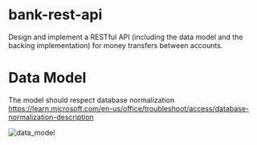 # bank-rest-api
Design and implement a RESTful API (including the data model and the backing implementation) for money transfers between accounts.

# Data Model
The model should respect database normalization
https://learn.microsoft.com/en-us/office/troubleshoot/access/database-normalization-description


![data_model](https://github.com/Loghonox/bank-rest-api/assets/8063013/073490e1-5e15-48df-8b15-d54bcc41df67)
